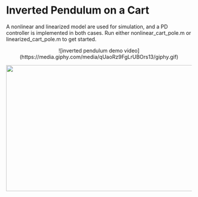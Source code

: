 # Inverted Pendulum on a Cart

A nonlinear and linearized model are used for simulation, and a PD controller is implemented in both cases. Run either nonlinear_cart_pole.m or linearized_cart_pole.m to get started.

<p style="text-align: center;">
![inverted pendulum demo video](https://media.giphy.com/media/qUaoRz9FgLrUBOrs13/giphy.gif)
</p>
<p style="text-align: center;">
<img src="https://media.giphy.com/media/qUaoRz9FgLrUBOrs13/giphy.gif" width="816" height="342" />
</p>
